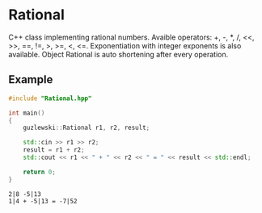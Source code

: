 # Rational
C++ class implementing rational numbers. 
Avaible operators: +, -, *, /, <<, >>, ==, !=, >, >=, <, <=. 
Exponentiation with integer exponents is also available. 
Object Rational is auto shortening after every operation.



## Example

```cpp
#include "Rational.hpp"

int main()
{
	guzlewski::Rational r1, r2, result;

	std::cin >> r1 >> r2;
	result = r1 + r2;
	std::cout << r1 << " + " << r2 << " = " << result << std::endl;

	return 0;
}
```

```
2|8 -5|13
1|4 + -5|13 = -7|52
```

